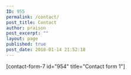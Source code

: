 ```yaml
---
ID: 955
permalink: /contact/
post_title: Contact
author: praison
post_excerpt: ""
layout: page
published: true
post_date: 2018-01-14 21:52:18
---
```

[contact-form-7 id="954" title="Contact form 1"]